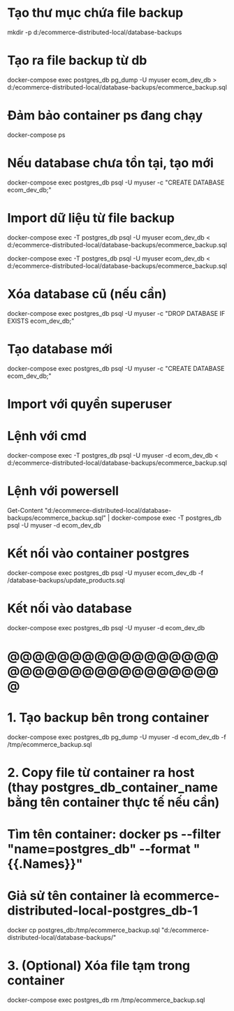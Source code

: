 # Tạo thư mục chứa file backup
mkdir -p d:/ecommerce-distributed-local/database-backups

# Tạo ra file backup từ db
docker-compose exec postgres_db pg_dump -U myuser ecom_dev_db > d:/ecommerce-distributed-local/database-backups/ecommerce_backup.sql

# Đảm bảo container ps đang chạy
docker-compose ps

# Nếu database chưa tồn tại, tạo mới
docker-compose exec postgres_db psql -U myuser -c "CREATE DATABASE ecom_dev_db;"

# Import dữ liệu từ file backup
docker-compose exec -T postgres_db psql -U myuser ecom_dev_db < d:/ecommerce-distributed-local/database-backups/ecommerce_backup.sql

docker-compose exec -T postgres_db psql -U myuser ecom_dev_db < d:/ecommerce-distributed-local/database-backups/ecommerce_backup.sql

# Xóa database cũ (nếu cần)
docker-compose exec postgres_db psql -U myuser -c "DROP DATABASE IF EXISTS ecom_dev_db;"

# Tạo database mới
docker-compose exec postgres_db psql -U myuser -c "CREATE DATABASE ecom_dev_db;"

# Import với quyền superuser
# Lệnh với cmd
docker-compose exec -T postgres_db psql -U myuser -d ecom_dev_db < d:/ecommerce-distributed-local/database-backups/ecommerce_backup.sql

# Lệnh với powersell
Get-Content "d:/ecommerce-distributed-local/database-backups/ecommerce_backup.sql" | docker-compose exec -T postgres_db psql -U myuser -d ecom_dev_db

# Kết nối vào container postgres
docker-compose exec postgres_db psql -U myuser ecom_dev_db -f /database-backups/update_products.sql

# Kết nối vào database
docker-compose exec postgres_db psql -U myuser -d ecom_dev_db

# @@@@@@@@@@@@@@@@@@@@@@@@@@@@@@@@@@@
# 1. Tạo backup bên trong container
docker-compose exec postgres_db pg_dump -U myuser -d ecom_dev_db -f /tmp/ecommerce_backup.sql

# 2. Copy file từ container ra host (thay postgres_db_container_name bằng tên container thực tế nếu cần)
# Tìm tên container: docker ps --filter "name=postgres_db" --format "{{.Names}}"
# Giả sử tên container là ecommerce-distributed-local-postgres_db-1
docker cp postgres_db:/tmp/ecommerce_backup.sql "d:/ecommerce-distributed-local/database-backups/"

# 3. (Optional) Xóa file tạm trong container
docker-compose exec postgres_db rm /tmp/ecommerce_backup.sql